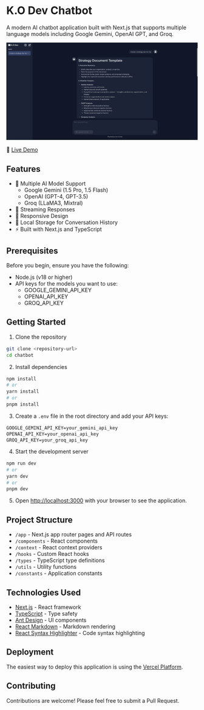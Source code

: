 # K.O Dev Chatbot

A modern AI chatbot application built with Next.js that supports multiple language models including Google Gemini, OpenAI GPT, and Groq.

![K.O Dev Chatbot Preview](public/preview.png)

🔗 [Live Demo](https://kodev-chatbot.vercel.app)

## Features

- 🤖 Multiple AI Model Support
  - Google Gemini (1.5 Pro, 1.5 Flash)
  - OpenAI (GPT-4, GPT-3.5)
  - Groq (LLaMA3, Mixtral)
- 💬 Streaming Responses
- 📱 Responsive Design
- 💾 Local Storage for Conversation History
- ⚡ Built with Next.js and TypeScript

## Prerequisites

Before you begin, ensure you have the following:

- Node.js (v18 or higher)
- API keys for the models you want to use:
  - GOOGLE_GEMINI_API_KEY
  - OPENAI_API_KEY
  - GROQ_API_KEY

## Getting Started

1. Clone the repository

```bash
git clone <repository-url>
cd chatbot
```

2. Install dependencies

```bash
npm install
# or
yarn install
# or
pnpm install
```

3. Create a `.env` file in the root directory and add your API keys:

```env
GOOGLE_GEMINI_API_KEY=your_gemini_api_key
OPENAI_API_KEY=your_openai_api_key
GROQ_API_KEY=your_groq_api_key
```

4. Start the development server

```bash
npm run dev
# or
yarn dev
# or
pnpm dev
```

5. Open [http://localhost:3000](http://localhost:3000) with your browser to see the application.

## Project Structure

- `/app` - Next.js app router pages and API routes
- `/components` - React components
- `/context` - React context providers
- `/hooks` - Custom React hooks
- `/types` - TypeScript type definitions
- `/utils` - Utility functions
- `/constants` - Application constants

## Technologies Used

- [Next.js](https://nextjs.org/) - React framework
- [TypeScript](https://www.typescriptlang.org/) - Type safety
- [Ant Design](https://ant.design/) - UI components
- [React Markdown](https://github.com/remarkjs/react-markdown) - Markdown rendering
- [React Syntax Highlighter](https://github.com/react-syntax-highlighter/react-syntax-highlighter) - Code syntax highlighting

## Deployment

The easiest way to deploy this application is using the [Vercel Platform](https://vercel.com/new).

## Contributing

Contributions are welcome! Please feel free to submit a Pull Request.
